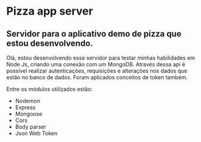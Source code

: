 # Pizza app server
Servidor para o aplicativo demo de pizza que estou desenvolvendo.
----------------------------------------------------------------

Olá, estou desenvolvendo esse servidor para testar minhas habilidades em Node Js, criando uma conexão com um MongoDB. Através dessa api é possível realizar autenticações, requisições e alterações nos dados que estão no banco de dados. Foram aplicados conceitos de token também.

Entre os módulos utilizados estão:
- Nodemon
- Express
- Mongoose
- Cors
- Body parser
- Json Web Token

